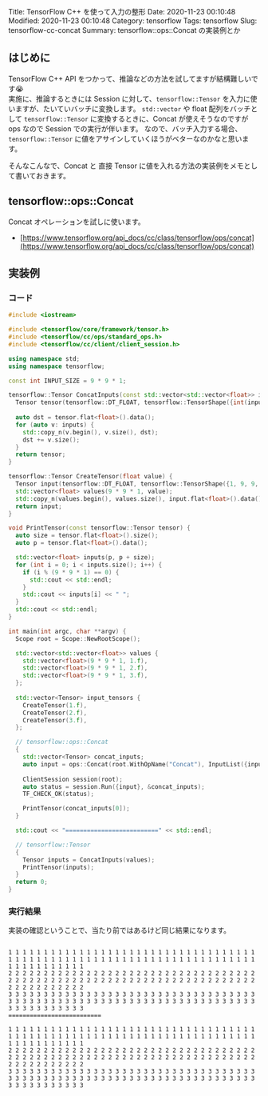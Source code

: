 Title: TensorFlow C++ を使って入力の整形
Date: 2020-11-23 00:10:48
Modified: 2020-11-23 00:10:48
Category: tensorflow
Tags: tensorflow
Slug: tensorflow-cc-concat
Summary: tensorflow::ops::Concat の実装例とか


## はじめに

TensorFlow C++ API をつかって、推論などの方法を試してますが結構難しいです😭<br>
実施に、推論するときには Session に対して、`tensorflow::Tensor` を入力に使いますが、たいていバッチに変換します。
`std::vector` や float 配列をバッチとして `tensorflow::Tensor` に変換するときに、Concat が使えそうなのですが ops なので Session での実行が伴います。
なので、バッチ入力する場合、 `tensorflow::Tensor` に値をアサインしていくほうがベターなのかなと思います。

そんなこんなで、Concat と 直接 Tensor に値を入れる方法の実装例をメモとして書いておきます。


## tensorflow::ops::Concat

Concat オペレーションを試しに使います。

- [https://www.tensorflow.org/api_docs/cc/class/tensorflow/ops/concat](https://www.tensorflow.org/api_docs/cc/class/tensorflow/ops/concat)

## 実装例

### コード

```cpp
#include <iostream>

#include <tensorflow/core/framework/tensor.h>
#include <tensorflow/cc/ops/standard_ops.h>
#include <tensorflow/cc/client/client_session.h>

using namespace std;
using namespace tensorflow;

const int INPUT_SIZE = 9 * 9 * 1;

tensorflow::Tensor ConcatInputs(const std::vector<std::vector<float>> inputs) {
  Tensor tensor(tensorflow::DT_FLOAT, tensorflow::TensorShape({int(inputs.size()), 9, 9, 1}));
  
  auto dst = tensor.flat<float>().data();
  for (auto v: inputs) {
    std::copy_n(v.begin(), v.size(), dst);
    dst += v.size();
  }
  return tensor;
}

tensorflow::Tensor CreateTensor(float value) {
  Tensor input(tensorflow::DT_FLOAT, tensorflow::TensorShape({1, 9, 9, 1}));
  std::vector<float> values(9 * 9 * 1, value);
  std::copy_n(values.begin(), values.size(), input.flat<float>().data());
  return input;
}

void PrintTensor(const tensorflow::Tensor tensor) {
  auto size = tensor.flat<float>().size();
  auto p = tensor.flat<float>().data();

  std::vector<float> inputs(p, p + size);
  for (int i = 0; i < inputs.size(); i++) {
    if (i % (9 * 9 * 1) == 0) {
      std::cout << std::endl;
    }
    std::cout << inputs[i] << " ";
  }
  std::cout << std::endl;
}

int main(int argc, char **argv) {
  Scope root = Scope::NewRootScope();

  std::vector<std::vector<float>> values { 
    std::vector<float>(9 * 9 * 1, 1.f), 
    std::vector<float>(9 * 9 * 1, 2.f), 
    std::vector<float>(9 * 9 * 1, 3.f),
  };
  
  std::vector<Tensor> input_tensors {
    CreateTensor(1.f), 
    CreateTensor(2.f),
    CreateTensor(3.f),
  };

  // tensorflow::ops::Concat
  {
    std::vector<Tensor> concat_inputs;
    auto input = ops::Concat(root.WithOpName("Concat"), InputList({input_tensors[0], input_tensors[1], input_tensors[2]}), 0);
    
    ClientSession session(root);
    auto status = session.Run({input}, &concat_inputs);
    TF_CHECK_OK(status);

    PrintTensor(concat_inputs[0]);
  }

  std::cout << "==========================" << std::endl;

  // tensorflow::Tensor
  {
    Tensor inputs = ConcatInputs(values);
    PrintTensor(inputs);
  }
  return 0;
}
```

### 実行結果

実装の確認ということで、当たり前ではあるけど同じ結果になります。


```

1 1 1 1 1 1 1 1 1 1 1 1 1 1 1 1 1 1 1 1 1 1 1 1 1 1 1 1 1 1 1 1 1 1 1 1 1 1 1 1 1 1 1 1 1 1 1 1 1 1 1 1 1 1 1 1 1 1 1 1 1 1 1 1 1 1 1 1 1 1 1 1 1 1 1 1 1 1 1 1 1
2 2 2 2 2 2 2 2 2 2 2 2 2 2 2 2 2 2 2 2 2 2 2 2 2 2 2 2 2 2 2 2 2 2 2 2 2 2 2 2 2 2 2 2 2 2 2 2 2 2 2 2 2 2 2 2 2 2 2 2 2 2 2 2 2 2 2 2 2 2 2 2 2 2 2 2 2 2 2 2 2
3 3 3 3 3 3 3 3 3 3 3 3 3 3 3 3 3 3 3 3 3 3 3 3 3 3 3 3 3 3 3 3 3 3 3 3 3 3 3 3 3 3 3 3 3 3 3 3 3 3 3 3 3 3 3 3 3 3 3 3 3 3 3 3 3 3 3 3 3 3 3 3 3 3 3 3 3 3 3 3 3
==========================

1 1 1 1 1 1 1 1 1 1 1 1 1 1 1 1 1 1 1 1 1 1 1 1 1 1 1 1 1 1 1 1 1 1 1 1 1 1 1 1 1 1 1 1 1 1 1 1 1 1 1 1 1 1 1 1 1 1 1 1 1 1 1 1 1 1 1 1 1 1 1 1 1 1 1 1 1 1 1 1 1
2 2 2 2 2 2 2 2 2 2 2 2 2 2 2 2 2 2 2 2 2 2 2 2 2 2 2 2 2 2 2 2 2 2 2 2 2 2 2 2 2 2 2 2 2 2 2 2 2 2 2 2 2 2 2 2 2 2 2 2 2 2 2 2 2 2 2 2 2 2 2 2 2 2 2 2 2 2 2 2 2
3 3 3 3 3 3 3 3 3 3 3 3 3 3 3 3 3 3 3 3 3 3 3 3 3 3 3 3 3 3 3 3 3 3 3 3 3 3 3 3 3 3 3 3 3 3 3 3 3 3 3 3 3 3 3 3 3 3 3 3 3 3 3 3 3 3 3 3 3 3 3 3 3 3 3 3 3 3 3 3 3
```
